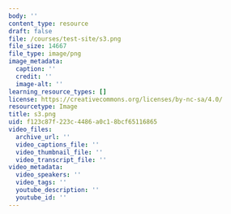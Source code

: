 ```yaml
---
body: ''
content_type: resource
draft: false
file: /courses/test-site/s3.png
file_size: 14667
file_type: image/png
image_metadata:
  caption: ''
  credit: ''
  image-alt: ''
learning_resource_types: []
license: https://creativecommons.org/licenses/by-nc-sa/4.0/
resourcetype: Image
title: s3.png
uid: f123c87f-223c-4486-a0c1-8bcf65116865
video_files:
  archive_url: ''
  video_captions_file: ''
  video_thumbnail_file: ''
  video_transcript_file: ''
video_metadata:
  video_speakers: ''
  video_tags: ''
  youtube_description: ''
  youtube_id: ''
---
```

